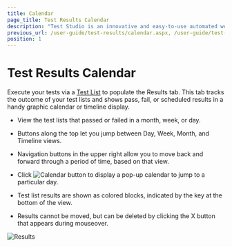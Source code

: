 ```yaml
---
title: Calendar
page_title: Test Results Calendar
description: "Test Studio is an innovative and easy-to-use automated web, WPF and load testing solution. Test Studio tests support essential technologies like ASP.NET AJAX, Silverlight, PHP and MVC. HTML5, Testing framework, functional testing, performance testing, load testing, exploratory testing, manual testing."
previous_url: /user-guide/test-results/calendar.aspx, /user-guide/test-results/calendar, /getting-started/test-results/calendar
position: 1
---
```

# Test Results Calendar #

Execute your tests via a <a href="/getting-started/test-execution/test-lists-standalone" target="_blank">Test List</a> to populate the Results tab. This tab tracks the outcome of your test lists and shows pass, fail, or scheduled results in a handy graphic calendar or timeline display.

* View the test lists that passed or failed in a month, week, or day.

* Buttons along the top let you jump between Day, Week, Month, and Timeline views.

* Navigation buttons in the upper right allow you to move back and forward through a period of time, based on that view.

* Click ![Calendar button][1] to display a pop-up calendar to jump to a particular day.

* Test list results are shown as colored blocks, indicated by the key at the bottom of the view.

* Results cannot be moved, but can be deleted by clicking the X button that appears during mouseover.

![Results][2]

[1]: /img/general-information/test-results/calendar/fig1.png
[2]: /img/general-information/test-results/calendar/fig2.png